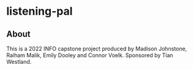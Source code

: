 # listening-pal
## About
This is a 2022 INFO capstone project produced by Madison Johnstone, Raiham Malik, Emily Dooley and Connor Voelk. Sponsored by Tian Westland.

